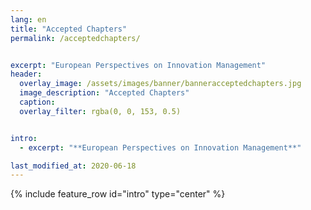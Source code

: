 ```yaml
---
lang: en
title: "Accepted Chapters"
permalink: /acceptedchapters/


excerpt: "European Perspectives on Innovation Management"
header:
  overlay_image: /assets/images/banner/banneracceptedchapters.jpg
  image_description: "Accepted Chapters"
  caption: 
  overlay_filter: rgba(0, 0, 153, 0.5)


intro:
  - excerpt: "**European Perspectives on Innovation Management**"

last_modified_at: 2020-06-18
---
```



{% include feature_row id="intro" type="center" %}


